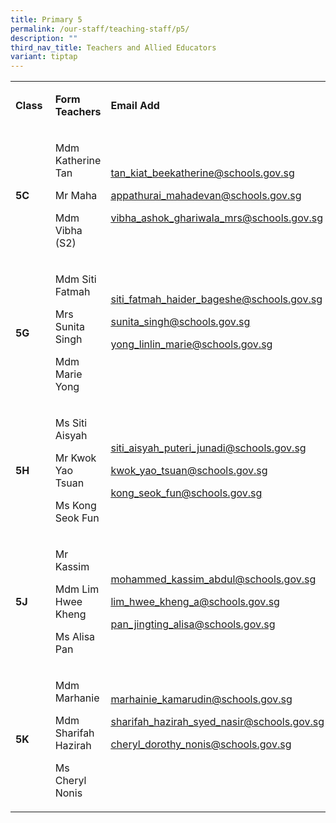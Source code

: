 ```yaml
---
title: Primary 5
permalink: /our-staff/teaching-staff/p5/
description: ""
third_nav_title: Teachers and Allied Educators
variant: tiptap
---
```

<p></p>
<table style="minWidth: 75px">
<colgroup>
<col>
<col>
<col>
</colgroup>
<tbody>
<tr>
<td rowspan="1" colspan="1">
<p><strong>Class&nbsp;</strong>
</p>
</td>
<td rowspan="1" colspan="1">
<p><strong>Form Teachers</strong>
</p>
</td>
<td rowspan="1" colspan="1">
<p><strong>Email Add</strong>
</p>
</td>
</tr>
<tr>
<td rowspan="1" colspan="1">
<p><strong>5C&nbsp;</strong>
</p>
</td>
<td rowspan="1" colspan="1">
<p>Mdm Katherine Tan</p>
<p>Mr Maha&nbsp;</p>
<p>Mdm Vibha (S2)</p>
<p></p>
</td>
<td rowspan="1" colspan="1">
<p><a href="mailto:tan_kiat_beekatherine@schools.gov.sg" rel="noopener noreferrer nofollow" target="_blank"><u>tan_kiat_beekatherine@schools.gov.sg</u></a>
</p>
<p></p>
<p></p>
<p><a href="mailto:appathurai_mahadevan@schools.gov.sg" rel="noopener noreferrer nofollow" target="_blank"><u>appathurai_mahadevan@schools.gov.sg</u></a>
</p>
<p></p>
<p></p>
<p><a href="mailto:vibha_ashok_ghariwala_mrs@schools.gov.sg" rel="noopener noreferrer nofollow" target="_blank"><u>vibha_ashok_ghariwala_mrs@schools.gov.sg</u></a>
</p>
<p></p>
</td>
</tr>
<tr>
<td rowspan="1" colspan="1">
<p><strong>5G&nbsp;</strong>
</p>
</td>
<td rowspan="1" colspan="1">
<p>Mdm Siti Fatmah&nbsp;</p>
<p>Mrs Sunita Singh</p>
<p>Mdm Marie Yong</p>
<p></p>
</td>
<td rowspan="1" colspan="1">
<p><a href="mailto:siti_fatmah_haider_bageshe@schools.gov.sg" rel="noopener noreferrer nofollow" target="_blank"><u>siti_fatmah_haider_bageshe@schools.gov.sg</u></a>
</p>
<p><a href="mailto:sunita_singh@schools.gov.sg" rel="noopener noreferrer nofollow" target="_blank"><u>sunita_singh@schools.gov.sg</u></a>
</p>
<p><a href="mailto:yong_linlin_marie@schools.gov.sg" rel="noopener noreferrer nofollow" target="_blank"><u>yong_linlin_marie@schools.gov.sg</u></a>
</p>
<p>
<br>
</p>
</td>
</tr>
<tr>
<td rowspan="1" colspan="1">
<p><strong>5H&nbsp;</strong>
</p>
</td>
<td rowspan="1" colspan="1">
<p>Ms Siti Aisyah</p>
<p>Mr Kwok Yao Tsuan</p>
<p>Ms Kong Seok Fun</p>
</td>
<td rowspan="1" colspan="1">
<p><a href="mailto:siti_aisyah_puteri_junadi@schools.gov.sg" rel="noopener noreferrer nofollow" target="_blank"><u>siti_aisyah_puteri_junadi@schools.gov.sg</u></a>
</p>
<p><a href="mailto:kwok_yao_tsuan@schools.gov.sg" rel="noopener noreferrer nofollow" target="_blank"><u>kwok_yao_tsuan@schools.gov.sg</u></a>
</p>
<p><a href="mailto:kong_seok_fun@schools.gov.sg" rel="noopener noreferrer nofollow" target="_blank"><u>kong_seok_fun@schools.gov.sg</u></a>
</p>
<p></p>
</td>
</tr>
<tr>
<td rowspan="1" colspan="1">
<p><strong>5J&nbsp;</strong>
</p>
</td>
<td rowspan="1" colspan="1">
<p>Mr Kassim&nbsp;</p>
<p>Mdm Lim Hwee Kheng</p>
<p>Ms Alisa Pan</p>
<p></p>
</td>
<td rowspan="1" colspan="1">
<p><a href="mailto:mohammed_kassim_abdul@schools.gov.sg" rel="noopener noreferrer nofollow" target="_blank"><u>mohammed_kassim_abdul@schools.gov.sg</u></a>
</p>
<p><a href="mailto:lim_hwee_kheng_a@schools.gov.sg" rel="noopener noreferrer nofollow" target="_blank"><u>lim_hwee_kheng_a@schools.gov.sg</u></a>
</p>
<p><a href="mailto:pan_jingting_alisa@schools.gov.sg" rel="noopener noreferrer nofollow" target="_blank"><u>pan_jingting_alisa@schools.gov.sg</u></a>
</p>
<p></p>
<p></p>
</td>
</tr>
<tr>
<td rowspan="1" colspan="1">
<p><strong>5K&nbsp;</strong>
</p>
</td>
<td rowspan="1" colspan="1">
<p>Mdm Marhanie</p>
<p>Mdm Sharifah Hazirah&nbsp;</p>
<p>Ms Cheryl Nonis</p>
<p></p>
</td>
<td rowspan="1" colspan="1">
<p><a href="mailto:marhainie_kamarudin@schools.gov.sg" rel="noopener noreferrer nofollow" target="_blank"><u>marhainie_kamarudin@schools.gov.sg</u></a>
</p>
<p><a href="mailto:sharifah_hazirah_syed_nasir@schools.gov.sg" rel="noopener noreferrer nofollow" target="_blank"><u>sharifah_hazirah_syed_nasir@schools.gov.sg</u></a>
</p>
<p><a href="mailto:cheryl_dorothy_nonis@schools.gov.sg" rel="noopener noreferrer nofollow" target="_blank"><u>cheryl_dorothy_nonis@schools.gov.sg</u></a>
</p>
<p>
<br>
<br>
</p>
</td>
</tr>
</tbody>
</table>
<p></p>